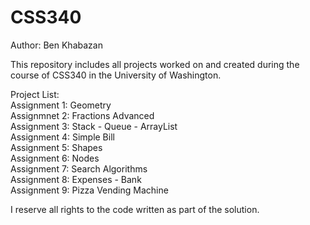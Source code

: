 # CSS340
Author: Ben Khabazan

This repository includes all projects worked on and created during the course of CSS340 in the University of Washington. 

Project List:  <br />
Assignment 1: Geometry <br />
Assignmnet 2: Fractions Advanced <br />
Assignment 3: Stack - Queue - ArrayList <br />
Assignment 4: Simple Bill <br />
Assignment 5: Shapes <br />
Assignment 6: Nodes <br />
Assignment 7: Search Algorithms <br />
Assignment 8: Expenses - Bank <br />
Assignment 9: Pizza Vending Machine <br />

I reserve all rights to the code written as part of the solution.
